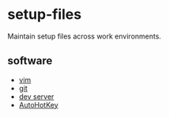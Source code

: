 # setup-files
Maintain setup files across work environments.

## software
* [vim](http://www.vim.org/)
* [git](https://git-scm.com/)
* [dev server](http://www.easyphp.org/)
* [AutoHotKey](https://autohotkey.com/)
